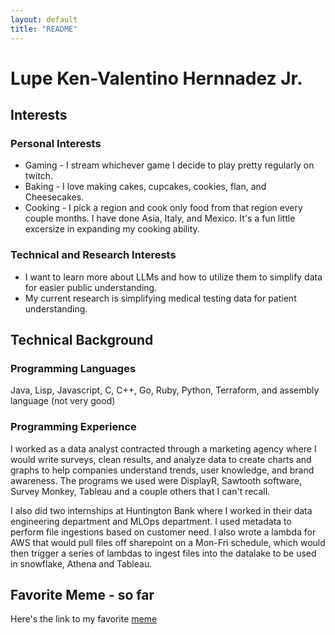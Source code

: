 ```yaml
---
layout: default
title: "README"
---
```


# Lupe Ken-Valentino Hernnadez Jr.

## Interests
### Personal Interests

* Gaming - I stream whichever game I decide to play pretty regularly on twitch.
* Baking - I love making cakes, cupcakes, cookies, flan, and Cheesecakes.
* Cooking - I pick a region and cook only food from that region every couple months. I have done Asia, Italy, and Mexico. It's a fun little excersize in expanding my cooking ability.

### Technical and Research Interests
* I want to learn more about LLMs and how to utilize them to simplify data for easier public understanding.
* My current research is simplifying medical testing data for patient understanding.

## Technical Background
### Programming Languages
Java, Lisp, Javascript, C, C++, Go, Ruby, Python, Terraform, and assembly language (not very good)

### Programming Experience
I worked as a data analyst contracted through a marketing agency where I would write surveys, clean results, and analyze data to create charts and graphs to help companies understand trends, user knowledge, and brand awareness. The programs we used were DisplayR, Sawtooth software, Survey Monkey, Tableau and a couple others that I can't recall.

I also did two internships at Huntington Bank where I worked in their data engineering department and MLOps department.  I used metadata to perform file ingestions based on customer need.  I also wrote a lambda for AWS that would pull files off sharepoint on a Mon-Fri schedule, which would then trigger a series of lambdas to ingest files into the datalake to be used in snowflake, Athena and Tableau.

## Favorite Meme - so far
Here's the link to my favorite [meme](images/MEME.jpg)